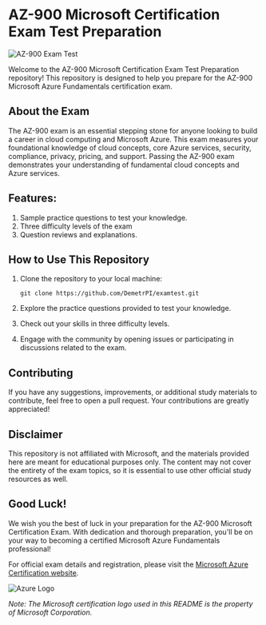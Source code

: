 # AZ-900 Microsoft Certification Exam Test Preparation

![AZ-900 Exam Test](https://images.credly.com/size/680x680/images/be8fcaeb-c769-4858-b567-ffaaa73ce8cf/image.png)

Welcome to the AZ-900 Microsoft Certification Exam Test Preparation repository! This repository is designed to help you prepare for the AZ-900 Microsoft Azure Fundamentals certification exam.

## About the Exam

The AZ-900 exam is an essential stepping stone for anyone looking to build a career in cloud computing and Microsoft Azure. This exam measures your foundational knowledge of cloud concepts, core Azure services, security, compliance, privacy, pricing, and support. Passing the AZ-900 exam demonstrates your understanding of fundamental cloud concepts and Azure services.

## Features:

1. Sample practice questions to test your knowledge.
2. Three difficulty levels of the exam
3. Question reviews and explanations.

## How to Use This Repository

1. Clone the repository to your local machine:
   ```
   git clone https://github.com/DemetrPI/examtest.git
   ```

2. Explore the practice questions provided to test your knowledge.

3. Check out your skills in three difficulty levels.

4. Engage with the community by opening issues or participating in discussions related to the exam.

## Contributing

If you have any suggestions, improvements, or additional study materials to contribute, feel free to open a pull request. Your contributions are greatly appreciated!

## Disclaimer

This repository is not affiliated with Microsoft, and the materials provided here are meant for educational purposes only. The content may not cover the entirety of the exam topics, so it is essential to use other official study resources as well.

## Good Luck!

We wish you the best of luck in your preparation for the AZ-900 Microsoft Certification Exam. With dedication and thorough preparation, you'll be on your way to becoming a certified Microsoft Azure Fundamentals professional!

For official exam details and registration, please visit the [Microsoft Azure Certification website](https://learn.microsoft.com/en-us/certifications/exams/az-900).

![Azure Logo](https://images.credly.com/size/680x680/images/be8fcaeb-c769-4858-b567-ffaaa73ce8cf/image.png)

*Note: The Microsoft certification logo used in this README is the property of Microsoft Corporation.*

